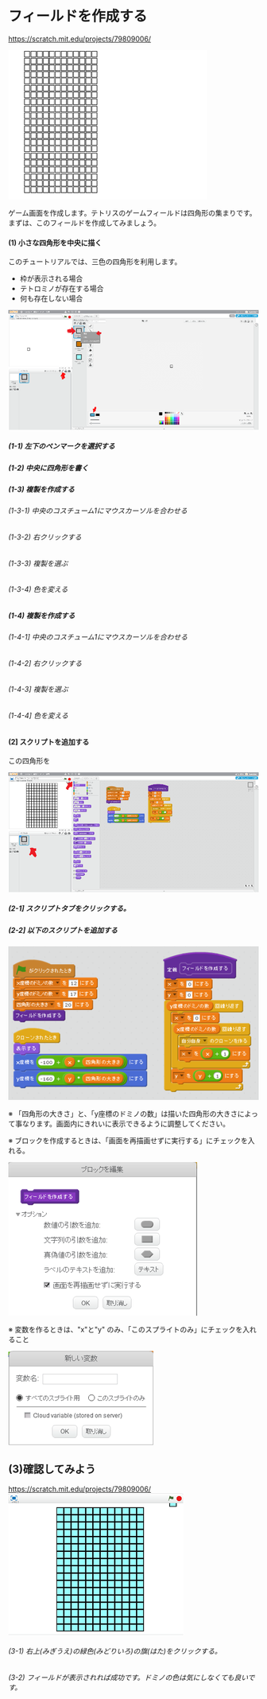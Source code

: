 # フィールドを作成する

https://scratch.mit.edu/projects/79809006/

![](board.png)

ゲーム画面を作成します。テトリスのゲームフィールドは四角形の集まりです。
まずは、このフィールドを作成してみましょう。


#### (1) 小さな四角形を中央に描く

このチュートリアルでは、三色の四角形を利用します。
* 枠が表示される場合
* テトロミノが存在する場合
* 何も存在しない場合

![](b001.png)

##### (1-1) 左下のペンマークを選択する
##### (1-2) 中央に四角形を書く
##### (1-3) 複製を作成する
###### (1-3-1) 中央のコスチューム1にマウスカーソルを合わせる
###### (1-3-2) 右クリックする
###### (1-3-3) 複製を選ぶ
###### (1-3-4) 色を変える
##### (1-4) 複製を作成する
###### (1-4-1] 中央のコスチューム1にマウスカーソルを合わせる
###### (1-4-2] 右クリックする
###### (1-4-3] 複製を選ぶ
###### (1-4-4] 色を変える

 
 
 

#### (2] スクリプトを追加する
この四角形を

![](b002.png)
##### (2-1] スクリプトタブをクリックする。
##### (2-2] 以下のスクリプトを追加する

![](script.png)

※ 「四角形の大きさ」と、「y座標のドミノの数」は描いた四角形の大きさによって事なります。画面内にきれいに表示できるように調整してください。

※ ブロックを作成するときは、「画面を再描画せずに実行する」にチェックを入れる。

![](block_option.png)


※  変数を作るときは、"x"と"y" のみ、「このスプライトのみ」にチェックを入れること

![](data_option.png)

## (3)確認してみよう

https://scratch.mit.edu/projects/79809006/
![](test.png)

###### (3-1) 右上(みぎうえ)の緑色(みどりいろ)の旗(はた)をクリックする。

###### (3-2) フィールドが表示されれば成功です。ドミノの色は気にしなくても良いです。



